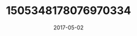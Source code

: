---
title: "1505348178076970334"
cover: "2017-05-02 06.45.08 1505348178076970334_46248401"
photo: "2017-05-02 06.45.08 1505348178076970334_46248401"
date: "2017-05-02"
type: "photo"
---